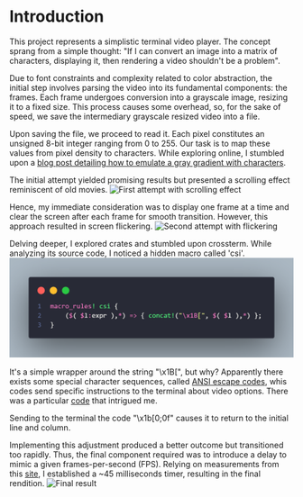 # Introduction

This project represents a simplistic terminal video player. The concept sprang from a simple thought: "If I can convert an image into a matrix of characters, displaying it, then rendering a video shouldn't be a problem".

Due to font constraints and complexity related to color abstraction, the initial step involves parsing the video into its fundamental components: the frames. Each frame undergoes conversion into a grayscale image, resizing it to a fixed size. This process causes some overhead, so, for the sake of speed, we save the intermediary grayscale resized video into a file.

Upon saving the file, we proceed to read it. Each pixel constitutes an unsigned 8-bit integer ranging from 0 to 255. Our task is to map these values from pixel density to characters. While exploring online, I stumbled upon a [blog post detailing how to emulate a gray gradient with characters](https://paulbourke.net/dataformats/asciiart/#:~:text=of%20grey%20is-,%22%20.:-=+*#%25@%22,-An%20obvious%20problem).

The initial attempt yielded promising results but presented a scrolling effect reminiscent of old movies.
![First attempt with scrolling effect](./img/scroll_effect.gif)

Hence, my immediate consideration was to display one frame at a time and clear the screen after each frame for smooth transition. However, this approach resulted in screen flickering.
![Second attempt with flickering](./img/flickering.gif)

Delving deeper, I explored crates and stumbled upon crossterm. While analyzing its source code, I noticed a hidden macro called 'csi'.
![CSI - Crossterm](./img/crossterm.png)

It's a simple wrapper around the string "\x1B[", but why?
Apparently there exists some special character sequences, called [ANSI escape codes](https://en.wikipedia.org/wiki/ANSI_escape_codeTerminals), whis codes send specific instructions to the terminal about video options.
There was a particular [code](https://gist.github.com/fnky/458719343aabd01cfb17a3a4f7296797#:~:text=ESC%5B%7Bline%7D%3B%7Bcolumn%7Df) that intrigued me.

Sending to the terminal the code "\x1b[0;0f" causes it to return to the initial line and column.

Implementing this adjustment produced a better outcome but transitioned too rapidly. Thus, the final component required was to introduce a delay to mimic a given frames-per-second (FPS). Relying on measurements from this [site](https://fpstoms.com/), I established a ~45 milliseconds timer, resulting in the final rendition.
![Final result](./img/final_result.gif)
